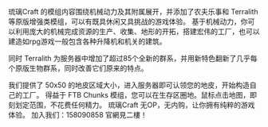 


琉璃Craft 的模组内容围绕机械动力及其附属展开，并添加了农夫乐事和 Terralith 等原版增强类模组，可以有既具休闲又具挑战的游戏体验。
基于机械动力，你可以利用庞大的机械完成资源的生产、收集、地形的开拓，搭建宏伟的工厂，也可以建造如rpg游戏一般包含各种升降机和机关的建筑。

同时 Terralith 为服务器中增加了超过85个全新的群系，并用新特色翻新了几乎每个原版生物群系，同时改善它们原来的特点。

我们提供了 50x50 的地皮区域大小，进入服务器即可认领您的地皮，开始构造自己的工厂。
得益于 FTB Chunks 模组，您可以在生存区圈地。鼠标点击地图，即刻划定范围，不花费任何精力。
琉璃Craft 无OP，无内购，让你拥有纯粹的游戏体验。
加入我们：158090858
官網見二樓！